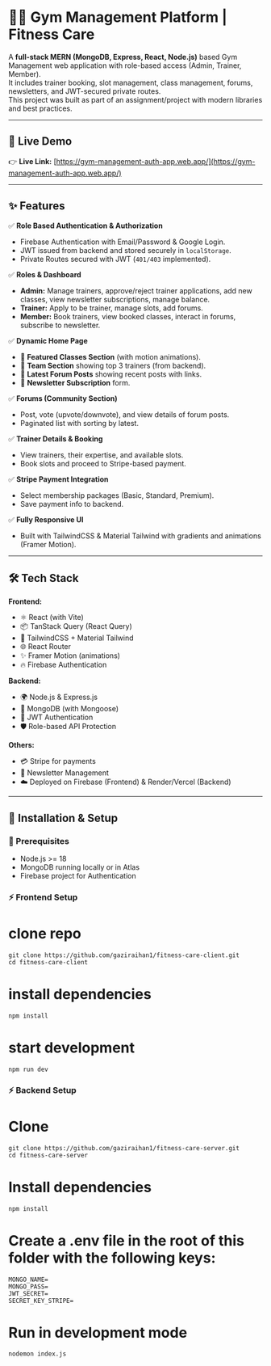 # 🏋️‍♂️ Gym Management Platform | Fitness Care

A **full-stack MERN (MongoDB, Express, React, Node.js)** based Gym Management web application with role-based access (Admin, Trainer, Member).  
It includes trainer booking, slot management, class management, forums, newsletters, and JWT-secured private routes.  
This project was built as part of an assignment/project with modern libraries and best practices.

---

## 🚀 Live Demo

👉 **Live Link:** [https://gym-management-auth-app.web.app/](https://gym-management-auth-app.web.app/)     

---

## ✨ Features

✅ **Role Based Authentication & Authorization**  
- Firebase Authentication with Email/Password & Google Login.  
- JWT issued from backend and stored securely in `localStorage`.  
- Private Routes secured with JWT (`401/403` implemented).  

✅ **Roles & Dashboard**  
- **Admin:** Manage trainers, approve/reject trainer applications, add new classes, view newsletter subscriptions, manage balance.  
- **Trainer:** Apply to be trainer, manage slots, add forums.  
- **Member:** Book trainers, view booked classes, interact in forums, subscribe to newsletter.

✅ **Dynamic Home Page**  
- 🌟 **Featured Classes Section** (with motion animations).  
- 🌟 **Team Section** showing top 3 trainers (from backend).  
- 🌟 **Latest Forum Posts** showing recent posts with links.  
- 🌟 **Newsletter Subscription** form.

✅ **Forums (Community Section)**  
- Post, vote (upvote/downvote), and view details of forum posts.  
- Paginated list with sorting by latest.

✅ **Trainer Details & Booking**  
- View trainers, their expertise, and available slots.  
- Book slots and proceed to Stripe-based payment.

✅ **Stripe Payment Integration**  
- Select membership packages (Basic, Standard, Premium).  
- Save payment info to backend.

✅ **Fully Responsive UI**  
- Built with TailwindCSS & Material Tailwind with gradients and animations (Framer Motion).

---

## 🛠️ Tech Stack

**Frontend:**
- ⚛️ React (with Vite)
- 📦 TanStack Query (React Query)
- 🎨 TailwindCSS + Material Tailwind
- 🌐 React Router
- ✨ Framer Motion (animations)
- 🔥 Firebase Authentication

**Backend:**
- 🌍 Node.js & Express.js
- 🍃 MongoDB (with Mongoose)
- 🔐 JWT Authentication
- 🛡️ Role-based API Protection

**Others:**
- 💳 Stripe for payments
- 📮 Newsletter Management
- ☁️ Deployed on Firebase (Frontend) & Render/Vercel (Backend)

---

## 📌 Installation & Setup

### 🔧 Prerequisites
- Node.js >= 18
- MongoDB running locally or in Atlas
- Firebase project for Authentication

### ⚡ Frontend Setup
# clone repo

```
git clone https://github.com/gaziraihan1/fitness-care-client.git
cd fitness-care-client
```
# install dependencies
```
npm install
```

# start development
```
npm run dev
```

### ⚡ Backend Setup

# Clone
```
git clone https://github.com/gaziraihan1/fitness-care-server.git
cd fitness-care-server
```

# Install dependencies
```
npm install
```

# Create a .env file in the root of this folder with the following keys:
```
MONGO_NAME=
MONGO_PASS=
JWT_SECRET=
SECRET_KEY_STRIPE=

```

# Run in development mode
```
nodemon index.js
```

